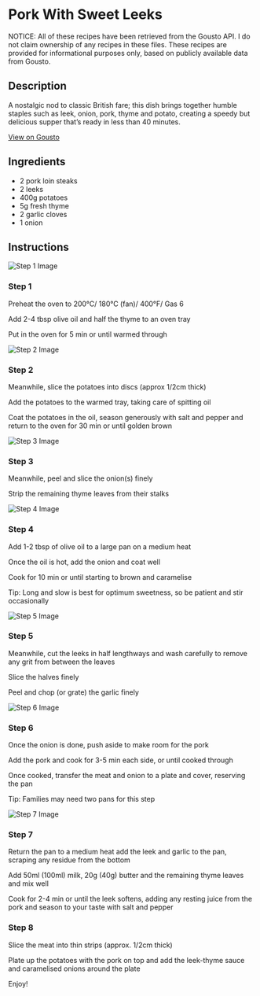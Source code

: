 # Pork With Sweet Leeks

NOTICE: All of these recipes have been retrieved from the Gousto API. I do not claim ownership of any recipes in these files. These recipes are provided for informational purposes only, based on publicly available data from Gousto.

## Description

A nostalgic nod to classic British fare; this dish brings together humble staples such as leek, onion, pork, thyme and potato, creating a speedy but delicious supper that’s ready in less than 40 minutes. 

[View on Gousto](https://www.gousto.co.uk/recipes/cookbook/pork-with-sweet-leeks)

## Ingredients

- 2 pork loin steaks
- 2 leeks
- 400g potatoes
- 5g fresh thyme
- 2 garlic cloves
- 1 onion

## Instructions

![Step 1 Image](https://production-media.gousto.co.uk/cms/recipe-step-image/254-step-1-x200.jpg)

### Step 1

Preheat the oven to 200&deg;C/ 180&deg;C (fan)/ 400&deg;F/ Gas 6


Add&nbsp;2-4 tbsp olive oil and half the thyme to an oven tray


Put in the oven for 5 min or until warmed through

![Step 2 Image](https://production-media.gousto.co.uk/cms/recipe-step-image/254-step-2-x200.jpg)

### Step 2

Meanwhile, slice the potatoes into discs (approx 1/2cm thick)


Add the potatoes to the warmed tray, taking care of spitting oil


Coat&nbsp;the potatoes in the oil, season generously with salt and pepper and return to the oven for 30 min or until golden brown

![Step 3 Image](https://production-media.gousto.co.uk/cms/recipe-step-image/254-step-3-x200.jpg)

### Step 3

Meanwhile, peel and slice the onion<span class="text-danger">(s)</span> finely&nbsp;


Strip the remaining thyme leaves from their stalks&nbsp;

![Step 4 Image](https://production-media.gousto.co.uk/cms/recipe-step-image/254-step-4-x200.jpg)

### Step 4

Add 1-2 tbsp of olive oil to a large pan on a medium heat


Once the oil is hot, add the onion and coat well


Cook for 10 min or until starting to brown and caramelise


Tip: Long and slow is best for optimum sweetness, so be patient and stir occasionally

![Step 5 Image](https://production-media.gousto.co.uk/cms/recipe-step-image/254-step-5-x200.jpg)

### Step 5

Meanwhile,&nbsp;cut the leeks in half lengthways and wash carefully to remove any grit from between the leaves


Slice the halves finely


Peel and chop (or grate) the garlic finely

![Step 6 Image](https://production-media.gousto.co.uk/cms/recipe-step-image/254-step-6-x200.jpg)

### Step 6

Once the onion is done, push aside to make room for the pork&nbsp;


Add the pork and cook for 3-5 min each side, or until cooked through


Once cooked, transfer the meat and onion to a plate and cover, reserving the pan


Tip: Families may need two pans for this step

![Step 7 Image](https://production-media.gousto.co.uk/cms/recipe-step-image/254-step-7-x200.jpg)

### Step 7

Return the pan to a medium heat add the leek and garlic to the pan, scraping any residue from the bottom


Add 50ml <span class="text-danger">(100ml)</span>&nbsp;milk, 20g <span class="text-danger">(40g)</span>&nbsp;butter and the remaining thyme leaves and mix well


Cook for 2-4 min or until the leek softens, adding any resting juice from the pork and season to your taste with salt and pepper

### Step 8

Slice the meat into thin strips (approx. 1/2cm thick)


Plate up the potatoes with the pork on top and add the leek-thyme sauce and caramelised onions around the plate


Enjoy!

